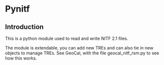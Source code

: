 # Pynitf

## Introduction

This is a python module used to read and write NITF 2.1 files.

The module is extendable, you can add new TREs and can also tie in new objects
to manage TREs. See GeoCal, with the file geocal_nitf_rsm.py to see how this 
works.
